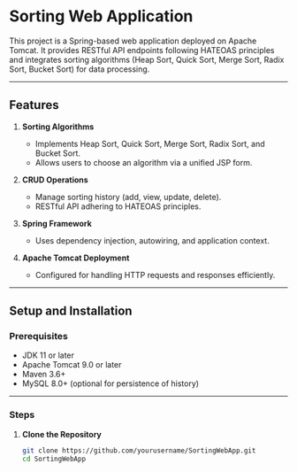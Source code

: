 # Sorting Web Application

This project is a Spring-based web application deployed on Apache Tomcat. It provides RESTful API endpoints following HATEOAS principles and integrates sorting algorithms (Heap Sort, Quick Sort, Merge Sort, Radix Sort, Bucket Sort) for data processing.

---

## Features

1. **Sorting Algorithms**
    - Implements Heap Sort, Quick Sort, Merge Sort, Radix Sort, and Bucket Sort.
    - Allows users to choose an algorithm via a unified JSP form.

2. **CRUD Operations**
    - Manage sorting history (add, view, update, delete).
    - RESTful API adhering to HATEOAS principles.

3. **Spring Framework**
    - Uses dependency injection, autowiring, and application context.

4. **Apache Tomcat Deployment**
    - Configured for handling HTTP requests and responses efficiently.

---

## Setup and Installation

### Prerequisites

- JDK 11 or later
- Apache Tomcat 9.0 or later
- Maven 3.6+
- MySQL 8.0+ (optional for persistence of history)

---

### Steps

1. **Clone the Repository**
   ```bash
   git clone https://github.com/yourusername/SortingWebApp.git
   cd SortingWebApp
